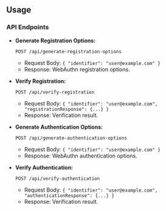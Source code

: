 ## Usage

### API Endpoints

- **Generate Registration Options:**

  `POST /api/generate-registration-options`

  - Request Body: `{ "identifier": "user@example.com" }`
  - Response: WebAuthn registration options.

- **Verify Registration:**

  `POST /api/verify-registration`

  - Request Body: `{ "identifier": "user@example.com", "registrationResponse": {...} }`
  - Response: Verification result.

- **Generate Authentication Options:**

  `POST /api/generate-authentication-options`

  - Request Body: `{ "identifier": "user@example.com" }`
  - Response: WebAuthn authentication options.

- **Verify Authentication:**

  `POST /api/verify-authentication`

  - Request Body: `{ "identifier": "user@example.com", "authenticationResponse": {...} }`
  - Response: Verification result.
